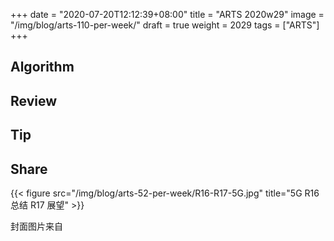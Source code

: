 +++
date = "2020-07-20T12:12:39+08:00"
title = "ARTS 2020w29"
image = "/img/blog/arts-110-per-week/"
draft = true
weight = 2029
tags = ["ARTS"]
+++


<!--more-->

## Algorithm


## Review

## Tip


## Share

{{< figure src="/img/blog/arts-52-per-week/R16-R17-5G.jpg" title="5G R16 总结 R17 展望" >}}




封面图片来自 [](d) <a href=""><i class="fa fa-dribbble" aria-hidden="true"></i> </a>
